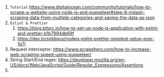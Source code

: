 ### 

1. `Tutorial` https://www.digitalocean.com/community/tutorials/how-to-scrape-a-website-using-node-js-and-puppeteer#step-6-mdash-scraping-data-from-multiple-categories-and-saving-the-data-as-json
2. `Eslint & Prettier` 
   1. https://blog.bitsrc.io/how-to-set-up-node-js-application-with-eslint-and-prettier-b1b7994db69f
   2. https://dev.to/siddiqus/nodejs-eslint-prettier-simplest-setup-ever-1p7j
3. Request interceptor: https://www.scrapehero.com/how-to-increase-web-scraping-speed-using-puppeteer/
4. String Start/End regex: https://developer.mozilla.org/en-US/docs/Web/JavaScript/Guide/Regular_Expressions/Assertions
5. 